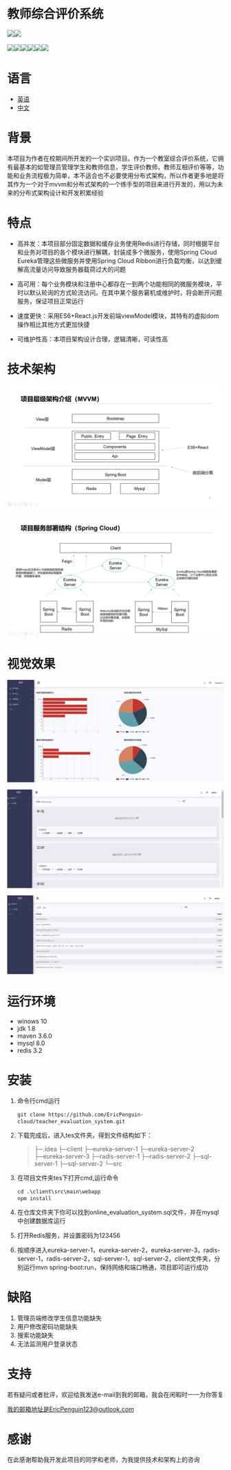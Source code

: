 # 教师综合评价系统

![](https://img.shields.io/badge/build-passing-green.svg)![](https://img.shields.io/badge/coverage-90%-yellowgreen.svg)  

![](https://img.shields.io/badge/java-1.8-red.svg)![](https://img.shields.io/badge/maven-3.6.0-yellow.svg)![](https://img.shields.io/badge/npm-6.11.3-orange.svg)![](https://img.shields.io/badge/mysql-8.0.15-lightgrey.svg)![](https://img.shields.io/badge/radis-3.2-blue.svg)![](https://img.shields.io/badge/springboot-2.1.9-lightgreen.svg)

# 语言

- [英语](README.md)
- [中文](README-CN.md)

# 背景

本项目为作者在校期间所开发的一个实训项目。作为一个教室综合评价系统，它拥有最基本的如管理员管理学生和教师信息，学生评价教师，教师互相评价等等，功能和业务流程极为简单，本不适合也不必要使用分布式架构，所以作者更多地是将其作为一个对于mvvm和分布式架构的一个练手型的项目来进行开发的，用以为未来的分布式架构设计和开发积累经验

# 特点

- 高并发：本项目部分固定数据和缓存业务使用Redis进行存储，同时根据平台和业务对项目的各个模块进行解耦，封装成多个微服务，使用Spring Cloud Eureka管理这些微服务并使用Spring Cloud Ribbon进行负载均衡，以达到缓解高流量访问导致服务器载荷过大的问题

- 高可用：每个业务模块和注册中心都存在一到两个功能相同的微服务模块，平时以默认轮询的方式轮流访问。在其中某个服务窘机或维护时，将会断开问题服务，保证项目正常运行

- 速度更快：采用ES6+React.js开发前端viewModel模块，其特有的虚拟dom操作相比其他方式更加快捷

- 可维护性高：本项目架构设计合理，逻辑清晰，可读性高

  

# 技术架构



![](https://github.com/EricPenguin-cloud/teacher_evaluation_system/blob/master/md_img/tes-4.png)

![](https://github.com/EricPenguin-cloud/teacher_evaluation_system/blob/master/md_img/tes-5.png)

# 视觉效果


![](https://github.com/EricPenguin-cloud/teacher_evaluation_system/blob/master/md_img/tes-1.png)

![](https://github.com/EricPenguin-cloud/teacher_evaluation_system/blob/master/md_img/tes-2.png)

![](https://github.com/EricPenguin-cloud/teacher_evaluation_system/blob/master/md_img/tes-3.png)



# 运行环境

- winows 10
- jdk 1.8
- maven 3.6.0
- mysql 8.0
- redis 3.2

# 安装

1. 命令行cmd运行

   ```
   git clone https://github.com/EricPenguin-cloud/teacher_evaluation_system.git
   ```

2. 下载完成后，进入tes文件夹，得到文件结构如下：

   > ├─.idea
   > ├─client
   > ├─eureka-server-1
   > ├─eureka-server-2
   > ├─eureka-server-3
   > ├─radis-server-1
   > ├─radis-server-2
   > ├─sql-server-1
   > ├─sql-server-2
   > └─src

   

3. 在项目文件夹tes下打开cmd,运行命令

   ```
   cd .\client\src\main\webapp
   npm install
   ```

4. 在仓库文件夹下你可以找到online_evaluation_system.sql文件，并在mysql中创建数据库运行

5. 打开Redis服务，并设置密码为123456

6. 按顺序进入eureka-server-1，eureka-server-2，eureka-server-3，radis-server-1，radis-server-2，sql-server-1，sql-server-2，client文件夹，分别运行mvn spring-boot:run，保持网络和端口畅通，项目即可运行成功

# 缺陷

1. 管理员端修改学生信息功能缺失
2. 用户修改密码功能缺失
3. 搜索功能缺失
4. 无法监测用户登录状态

# 支持

若有疑问或者批评，欢迎给我发送e-mail到我的邮箱，我会在闲暇时一一为你答复

我的邮箱地址是EricPenguin123@outlook.com

# 感谢

在此感谢帮助我开发此项目的同学和老师，为我提供技术和架构上的咨询

